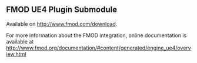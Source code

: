 FMOD UE4 Plugin Submodule
---------------------------
Available on http://www.fmod.com/download.

For more information about the FMOD integration, online documentation is available at
http://www.fmod.org/documentation/#content/generated/engine_ue4/overview.html
